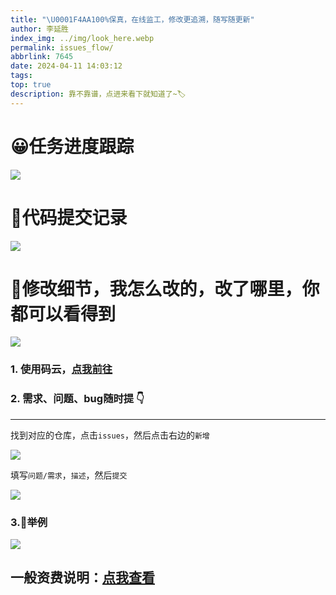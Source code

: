 ```yaml
---
title: "\U0001F4AA100%保真，在线监工，修改更追溯，随写随更新"
author: 李延胜
index_img: ../img/look_here.webp
permalink: issues_flow/
abbrlink: 7645
date: 2024-04-11 14:03:12
tags:
top: true
description: 靠不靠谱，点进来看下就知道了~🏷
---
```

# 😀任务进度跟踪

![](../img/note2.png)
# 🎯代码提交记录
![](../img/note4.png)
# 📝修改细节，我怎么改的，改了哪里，你都可以看得到
![](http://cdn.qiniu.liyansheng.top/img/20240623140314.png)
### 1. 使用码云，[点我前往](https://gitee.com/)

### 2. 需求、问题、bug随时提     👇

---

找到对应的仓库，点击`issues`，然后点击右边的`新增`

![](../img/s1.png)

填写`问题/需求`，`描述`，然后`提交`

![](../img/s2.png)

### 3.🔑举例

![](../img/s3.png)

## 一般资费说明：[点我查看](/remote_help/)